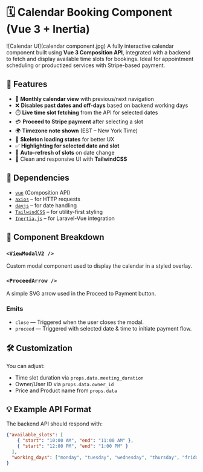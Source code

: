 # 🗓️ Calendar Booking Component (Vue 3 + Inertia)
![Calendar UI](calendar component.jpg)
A fully interactive calendar component built using **Vue 3 Composition API**, integrated with a backend to fetch and display available time slots for bookings. Ideal for appointment scheduling or productized services with Stripe-based payment.

## 🔧 Features

- 📅 **Monthly calendar view** with previous/next navigation
- ❌ **Disables past dates and off-days** based on backend working days
- ⏱️ **Live time slot fetching** from the API for selected dates
- 💳 **Proceed to Stripe payment** after selecting a slot
- 🌍 **Timezone note shown** (EST – New York Time)
- 🧾 **Skeleton loading states** for better UX
- ✅ **Highlighting for selected date and slot**
- 🔁 **Auto-refresh of slots** on date change
- 🎨 Clean and responsive UI with **TailwindCSS**

## 🧩 Dependencies

- [`vue`](https://vuejs.org/) (Composition API)
- [`axios`](https://axios-http.com/) – for HTTP requests
- [`dayjs`](https://day.js.org/) – for date handling
- [`TailwindCSS`](https://tailwindcss.com/) – for utility-first styling
- [`Inertia.js`](https://inertiajs.com/) – for Laravel-Vue integration



## 📁 Component Breakdown

### `<ViewModalV2 />`
Custom modal component used to display the calendar in a styled overlay.

### `<ProceedArrow />`
A simple SVG arrow used in the Proceed to Payment button.
### Emits

- `close` — Triggered when the user closes the modal.
- `proceed` — Triggered with selected date & time to initiate payment flow.

## 🛠️ Customization

You can adjust:
- Time slot duration via `props.data.meeting_duration`
- Owner/User ID via `props.data.owner_id`
- Price and Product name from `props.data`
## 💡 Example API Format

The backend API should respond with:
```json
{"available_slots": [
    { "start": "10:00 AM", "end": "11:00 AM" },
    { "start": "12:00 PM", "end": "1:00 PM" }
  ],
  "working_days": ["monday", "tuesday", "wednesday", "thursday", "friday"]
}